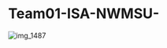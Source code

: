 # Team01-ISA-NWMSU-

![img_1487](https://user-images.githubusercontent.com/31742996/38779948-444150ce-4095-11e8-8bcd-1d3bb8e9bad1.JPG)
